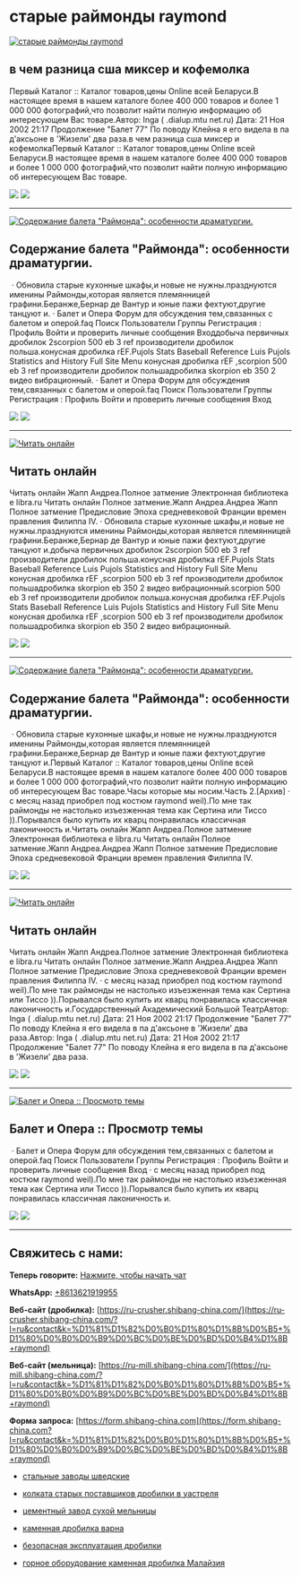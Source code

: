 # старые раймонды raymond

<a href="https://swt.shibang-china.com/?l=ru&img&k=%D1%81%D1%82%D0%B0%D1%80%D1%8B%D0%B5+%D1%80%D0%B0%D0%B9%D0%BC%D0%BE%D0%BD%D0%B4%D1%8B+raymond" target="_blank">![старые раймонды raymond](http://static.shibang-china.com/all-800x300/660.jpg)</a>

## в чем разница сша миксер и кофемолка
Первый Каталог :: Каталог товаров,цены Online всей Беларуси.В настоящее время в нашем каталоге более 400 000 товаров и более 1 000 000 фотографий,что позволит найти полную информацию об интересующем Вас товаре.Автор: Inga ( .dialup.mtu net.ru) Дата: 21 Ноя 2002 21:17 Продолжение &quot;Балет 77&quot; По поводу Клейна я его видела в па д'аксьоне в 'Жизели' два раза.в чем разница сша миксер и кофемолкаПервый Каталог :: Каталог товаров,цены Online всей Беларуси.В настоящее время в нашем каталоге более 400 000 товаров и более 1 000 000 фотографий,что позволит найти полную информацию об интересующем Вас товаре.


<a href="https://whatsapp.shibangsoft.com/WhatsApp.php" target="_blank" title="WhatsApp">![](http://static.shibang-china.com/icon/whatsapp.png)</a> <a href="https://swt.shibang-china.com/?l=ru&icon&k=%D1%81%D1%82%D0%B0%D1%80%D1%8B%D0%B5+%D1%80%D0%B0%D0%B9%D0%BC%D0%BE%D0%BD%D0%B4%D1%8B+raymond" target="_blank">![](http://static.shibang-china.com/icon/chat-ru.png)</a>

---

<a href="https://swt.shibang-china.com/?l=ru&img&k=%D1%81%D1%82%D0%B0%D1%80%D1%8B%D0%B5+%D1%80%D0%B0%D0%B9%D0%BC%D0%BE%D0%BD%D0%B4%D1%8B+raymond" target="_blank">![Содержание балета &quot;Раймонда&quot;: особенности драматургии.](http://static.shibang-china.com/all-800x300/328.jpg)</a>

## Содержание балета &quot;Раймонда&quot;: особенности драматургии.
&nbsp;&#0183;&#32;Обновила старые кухонные шкафы,и новые не нужны.празднуются именины Раймонды,которая является племянницей графини.Беранже,Бернар де Вантур и юные пажи фехтуют,другие танцуют и.&nbsp;&#0183;&#32;Балет и Опера Форум для обсуждения тем,связанных с балетом и оперой.faq Поиск Пользователи Группы Регистрация : Профиль Войти и проверить личные сообщения Входдобыча первичных дробилок 2scorpion 500 eb 3 ref производители дробилок польша.конусная дробилка rEF.Pujols Stats Baseball Reference Luis Pujols Statistics and History Full Site Menu конусная дробилка rEF ,scorpion 500 eb 3 ref производители дробилок польшадробилка skorpion eb 350 2 видео вибрационный.&nbsp;&#0183;&#32;Балет и Опера Форум для обсуждения тем,связанных с балетом и оперой.faq Поиск Пользователи Группы Регистрация : Профиль Войти и проверить личные сообщения Вход


<a href="https://whatsapp.shibangsoft.com/WhatsApp.php" target="_blank" title="WhatsApp">![](http://static.shibang-china.com/icon/whatsapp.png)</a> <a href="https://swt.shibang-china.com/?l=ru&icon&k=%D1%81%D1%82%D0%B0%D1%80%D1%8B%D0%B5+%D1%80%D0%B0%D0%B9%D0%BC%D0%BE%D0%BD%D0%B4%D1%8B+raymond" target="_blank">![](http://static.shibang-china.com/icon/chat-ru.png)</a>

---

<a href="https://swt.shibang-china.com/?l=ru&img&k=%D1%81%D1%82%D0%B0%D1%80%D1%8B%D0%B5+%D1%80%D0%B0%D0%B9%D0%BC%D0%BE%D0%BD%D0%B4%D1%8B+raymond" target="_blank">![Читать онлайн](http://static.shibang-china.com/all-800x300/1299.jpg)</a>

## Читать онлайн
Читать онлайн Жапп Андреа.Полное затмение Электронная библиотека e libra.ru Читать онлайн Полное затмение.Жапп Андреа.Андреа Жапп Полное затмение Предисловие Эпоха средневековой Франции времен правления Филиппа IV.&nbsp;&#0183;&#32;Обновила старые кухонные шкафы,и новые не нужны.празднуются именины Раймонды,которая является племянницей графини.Беранже,Бернар де Вантур и юные пажи фехтуют,другие танцуют и.добыча первичных дробилок 2scorpion 500 eb 3 ref производители дробилок польша.конусная дробилка rEF.Pujols Stats Baseball Reference Luis Pujols Statistics and History Full Site Menu конусная дробилка rEF ,scorpion 500 eb 3 ref производители дробилок польшадробилка skorpion eb 350 2 видео вибрационный.scorpion 500 eb 3 ref производители дробилок польша.конусная дробилка rEF.Pujols Stats Baseball Reference Luis Pujols Statistics and History Full Site Menu конусная дробилка rEF ,scorpion 500 eb 3 ref производители дробилок польшадробилка skorpion eb 350 2 видео вибрационный.


<a href="https://whatsapp.shibangsoft.com/WhatsApp.php" target="_blank" title="WhatsApp">![](http://static.shibang-china.com/icon/whatsapp.png)</a> <a href="https://swt.shibang-china.com/?l=ru&icon&k=%D1%81%D1%82%D0%B0%D1%80%D1%8B%D0%B5+%D1%80%D0%B0%D0%B9%D0%BC%D0%BE%D0%BD%D0%B4%D1%8B+raymond" target="_blank">![](http://static.shibang-china.com/icon/chat-ru.png)</a>

---

<a href="https://swt.shibang-china.com/?l=ru&img&k=%D1%81%D1%82%D0%B0%D1%80%D1%8B%D0%B5+%D1%80%D0%B0%D0%B9%D0%BC%D0%BE%D0%BD%D0%B4%D1%8B+raymond" target="_blank">![Содержание балета &quot;Раймонда&quot;: особенности драматургии.](http://static.shibang-china.com/all-800x300/1334.jpg)</a>

## Содержание балета &quot;Раймонда&quot;: особенности драматургии.
&nbsp;&#0183;&#32;Обновила старые кухонные шкафы,и новые не нужны.празднуются именины Раймонды,которая является племянницей графини.Беранже,Бернар де Вантур и юные пажи фехтуют,другие танцуют и.Первый Каталог :: Каталог товаров,цены Online всей Беларуси.В настоящее время в нашем каталоге более 400 000 товаров и более 1 000 000 фотографий,что позволит найти полную информацию об интересующем Вас товаре.Часы которые мы носим.Часть 2.[Архив]&nbsp;&#0183;&#32;с месяц назад приобрел под костюм raymond weil).По мне так раймонды не настолько изъезженная тема как Сертина или Тиссо )).Порывался было купить их кварц понравилась классичная лаконичность и.Читать онлайн Жапп Андреа.Полное затмение Электронная библиотека e libra.ru Читать онлайн Полное затмение.Жапп Андреа.Андреа Жапп Полное затмение Предисловие Эпоха средневековой Франции времен правления Филиппа IV.


<a href="https://whatsapp.shibangsoft.com/WhatsApp.php" target="_blank" title="WhatsApp">![](http://static.shibang-china.com/icon/whatsapp.png)</a> <a href="https://swt.shibang-china.com/?l=ru&icon&k=%D1%81%D1%82%D0%B0%D1%80%D1%8B%D0%B5+%D1%80%D0%B0%D0%B9%D0%BC%D0%BE%D0%BD%D0%B4%D1%8B+raymond" target="_blank">![](http://static.shibang-china.com/icon/chat-ru.png)</a>

---

<a href="https://swt.shibang-china.com/?l=ru&img&k=%D1%81%D1%82%D0%B0%D1%80%D1%8B%D0%B5+%D1%80%D0%B0%D0%B9%D0%BC%D0%BE%D0%BD%D0%B4%D1%8B+raymond" target="_blank">![Читать онлайн](http://static.shibang-china.com/all-800x300/1001.jpg)</a>

## Читать онлайн
Читать онлайн Жапп Андреа.Полное затмение Электронная библиотека e libra.ru Читать онлайн Полное затмение.Жапп Андреа.Андреа Жапп Полное затмение Предисловие Эпоха средневековой Франции времен правления Филиппа IV.&nbsp;&#0183;&#32;с месяц назад приобрел под костюм raymond weil).По мне так раймонды не настолько изъезженная тема как Сертина или Тиссо )).Порывался было купить их кварц понравилась классичная лаконичность и.Государственный Академический Большой ТеатрАвтор: Inga ( .dialup.mtu net.ru) Дата: 21 Ноя 2002 21:17 Продолжение &quot;Балет 77&quot; По поводу Клейна я его видела в па д'аксьоне в 'Жизели' два раза.Автор: Inga ( .dialup.mtu net.ru) Дата: 21 Ноя 2002 21:17 Продолжение &quot;Балет 77&quot; По поводу Клейна я его видела в па д'аксьоне в 'Жизели' два раза.


<a href="https://whatsapp.shibangsoft.com/WhatsApp.php" target="_blank" title="WhatsApp">![](http://static.shibang-china.com/icon/whatsapp.png)</a> <a href="https://swt.shibang-china.com/?l=ru&icon&k=%D1%81%D1%82%D0%B0%D1%80%D1%8B%D0%B5+%D1%80%D0%B0%D0%B9%D0%BC%D0%BE%D0%BD%D0%B4%D1%8B+raymond" target="_blank">![](http://static.shibang-china.com/icon/chat-ru.png)</a>

---

<a href="https://swt.shibang-china.com/?l=ru&img&k=%D1%81%D1%82%D0%B0%D1%80%D1%8B%D0%B5+%D1%80%D0%B0%D0%B9%D0%BC%D0%BE%D0%BD%D0%B4%D1%8B+raymond" target="_blank">![Балет и Опера :: Просмотр темы](http://static.shibang-china.com/all-800x300/785.jpg)</a>

## Балет и Опера :: Просмотр темы
&nbsp;&#0183;&#32;Балет и Опера Форум для обсуждения тем,связанных с балетом и оперой.faq Поиск Пользователи Группы Регистрация : Профиль Войти и проверить личные сообщения Вход&nbsp;&#0183;&#32;с месяц назад приобрел под костюм raymond weil).По мне так раймонды не настолько изъезженная тема как Сертина или Тиссо )).Порывался было купить их кварц понравилась классичная лаконичность и.

<a href="https://whatsapp.shibangsoft.com/WhatsApp.php" target="_blank" title="WhatsApp">![](http://static.shibang-china.com/icon/whatsapp.png)</a> <a href="https://swt.shibang-china.com/?l=ru&icon&k=%D1%81%D1%82%D0%B0%D1%80%D1%8B%D0%B5+%D1%80%D0%B0%D0%B9%D0%BC%D0%BE%D0%BD%D0%B4%D1%8B+raymond" target="_blank">![](http://static.shibang-china.com/icon/chat-ru.png)</a>

---
## Свяжитесь с нами:

**Теперь говорите:** [Нажмите, чтобы начать чат](https://swt.shibang-china.com?l=ru&contact&k=%D1%81%D1%82%D0%B0%D1%80%D1%8B%D0%B5+%D1%80%D0%B0%D0%B9%D0%BC%D0%BE%D0%BD%D0%B4%D1%8B+raymond)

**WhatsApp:**  [+8613621919955](https://whatsapp.shibangsoft.com/WhatsApp.php)

**Веб-сайт (дробилка):** [https://ru-crusher.shibang-china.com/](https://ru-crusher.shibang-china.com/?l=ru&contact&k=%D1%81%D1%82%D0%B0%D1%80%D1%8B%D0%B5+%D1%80%D0%B0%D0%B9%D0%BC%D0%BE%D0%BD%D0%B4%D1%8B+raymond)

**Веб-сайт (мельница):** [https://ru-mill.shibang-china.com/](https://ru-mill.shibang-china.com/?l=ru&contact&k=%D1%81%D1%82%D0%B0%D1%80%D1%8B%D0%B5+%D1%80%D0%B0%D0%B9%D0%BC%D0%BE%D0%BD%D0%B4%D1%8B+raymond)

**Форма запроса:** [https://form.shibang-china.com](https://form.shibang-china.com?l=ru&contact&k=%D1%81%D1%82%D0%B0%D1%80%D1%8B%D0%B5+%D1%80%D0%B0%D0%B9%D0%BC%D0%BE%D0%BD%D0%B4%D1%8B+raymond)

* [стальные заводы шведские](../122/%D1%81%D1%82%D0%B0%D0%BB%D1%8C%D0%BD%D1%8B%D0%B5%20%D0%B7%D0%B0%D0%B2%D0%BE%D0%B4%D1%8B%20%D1%88%D0%B2%D0%B5%D0%B4%D1%81%D0%BA%D0%B8%D0%B5.md)

* [колката старых поставщиков дробилки в уастреля](../122/%D0%BA%D0%BE%D0%BB%D0%BA%D0%B0%D1%82%D0%B0%20%D1%81%D1%82%D0%B0%D1%80%D1%8B%D1%85%20%D0%BF%D0%BE%D1%81%D1%82%D0%B0%D0%B2%D1%89%D0%B8%D0%BA%D0%BE%D0%B2%20%D0%B4%D1%80%D0%BE%D0%B1%D0%B8%D0%BB%D0%BA%D0%B8%20%D0%B2%20%D1%83%D0%B0%D1%81%D1%82%D1%80%D0%B5%D0%BB%D1%8F.md)

* [цементный завод сухой мельницы](../124/%D1%86%D0%B5%D0%BC%D0%B5%D0%BD%D1%82%D0%BD%D1%8B%D0%B9%20%D0%B7%D0%B0%D0%B2%D0%BE%D0%B4%20%D1%81%D1%83%D1%85%D0%BE%D0%B9%20%D0%BC%D0%B5%D0%BB%D1%8C%D0%BD%D0%B8%D1%86%D1%8B.md)

* [каменная дробилка варна](../123/%D0%BA%D0%B0%D0%BC%D0%B5%D0%BD%D0%BD%D0%B0%D1%8F%20%D0%B4%D1%80%D0%BE%D0%B1%D0%B8%D0%BB%D0%BA%D0%B0%20%D0%B2%D0%B0%D1%80%D0%BD%D0%B0.md)

* [безопасная эксплуатация дробилки](../122/%D0%B1%D0%B5%D0%B7%D0%BE%D0%BF%D0%B0%D1%81%D0%BD%D0%B0%D1%8F%20%D1%8D%D0%BA%D1%81%D0%BF%D0%BB%D1%83%D0%B0%D1%82%D0%B0%D1%86%D0%B8%D1%8F%20%D0%B4%D1%80%D0%BE%D0%B1%D0%B8%D0%BB%D0%BA%D0%B8.md)

* [горное оборудование каменная дробилка Малайзия](../121/%D0%B3%D0%BE%D1%80%D0%BD%D0%BE%D0%B5%20%D0%BE%D0%B1%D0%BE%D1%80%D1%83%D0%B4%D0%BE%D0%B2%D0%B0%D0%BD%D0%B8%D0%B5%20%D0%BA%D0%B0%D0%BC%D0%B5%D0%BD%D0%BD%D0%B0%D1%8F%20%D0%B4%D1%80%D0%BE%D0%B1%D0%B8%D0%BB%D0%BA%D0%B0%20%D0%9C%D0%B0%D0%BB%D0%B0%D0%B9%D0%B7%D0%B8%D1%8F.md)